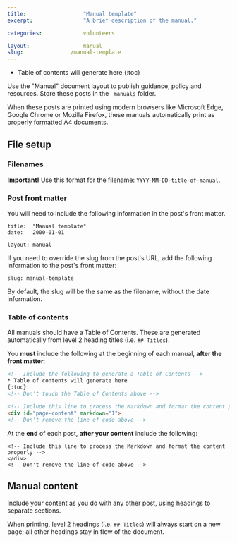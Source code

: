 ```yaml
---
title:  				"Manual template"
excerpt:	  			"A brief description of the manual."

categories: 			volunteers

layout: 				manual
slug:				/manual-template
---
```


<!-- Include the following to generate a Table of Contents -->
* Table of contents will generate here
{:toc}
<!-- Don't touch the Table of Contents above -->

<!-- Include this line to process the Markdown and format the content properly -->
<div id="page-content" markdown="1">
<!-- Don't remove the line of code above -->


Use the "Manual" document layout to publish guidance, policy and resources. Store these posts in the `_manuals` folder.

When these posts are printed using modern browsers like Microsoft Edge, Google Chrome or Mozilla Firefox, these manuals automatically print as properly formatted A4 documents.

## File setup 

### Filenames

**Important!** Use this format for the filename: `YYYY-MM-DD-title-of-manual`.

### Post front matter

You will need to include the following information in the post's front matter.

``` liquid
title:  "Manual template"
date:   2000-01-01

layout: manual
```

If you need to override the slug from the post's URL, add the following information to the post's front matter:

``` liquid
slug: manual-template
```

By default, the slug will be the same as the filename, without the date information.

### Table of contents

All manuals should have a Table of Contents. These are generated automatically from level 2 heading titles (i.e. `## Titles`).

You **must** include the following at the beginning of each manual, **after the front matter**:

``` html
<!-- Include the following to generate a Table of Contents -->
* Table of contents will generate here
{:toc}
<!-- Don't touch the Table of Contents above -->

<!-- Include this line to process the Markdown and format the content properly -->
<div id="page-content" markdown="1">
<!-- Don't remove the line of code above -->
```

At the **end** of each post, **after your content** include the following:

```
<!-- Include this line to process the Markdown and format the content properly -->
</div>
<!-- Don't remove the line of code above -->
```

## Manual content

Include your content as you do with any other post, using headings to separate sections. 

When printing, level 2 headings (i.e. `## Titles`) will always start on a new page; all other headings stay in flow of the document.

<!-- Include this line to process the Markdown and format the content properly -->
</div>
<!-- Don't remove the line of code above -->